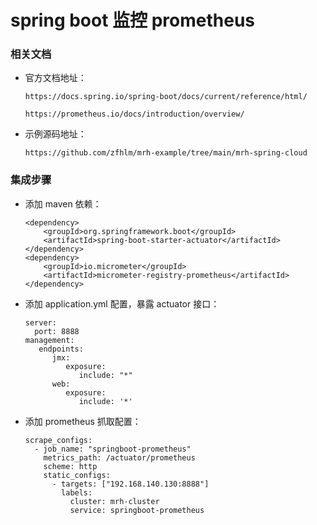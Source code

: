 
# spring boot 监控 prometheus

### 相关文档

  * 官方文档地址：

        https://docs.spring.io/spring-boot/docs/current/reference/html/

        https://prometheus.io/docs/introduction/overview/

  * 示例源码地址：

        https://github.com/zfhlm/mrh-example/tree/main/mrh-spring-cloud

### 集成步骤

  * 添加 maven 依赖：

        <dependency>
            <groupId>org.springframework.boot</groupId>
            <artifactId>spring-boot-starter-actuator</artifactId>
        </dependency>
        <dependency>
            <groupId>io.micrometer</groupId>
            <artifactId>micrometer-registry-prometheus</artifactId>
        </dependency>

  * 添加 application.yml 配置，暴露 actuator 接口：

        server:
          port: 8888
        management:
           endpoints:
              jmx:
                 exposure:
                    include: "*"
              web:
                 exposure:
                    include: '*'

  * 添加 prometheus 抓取配置：

        scrape_configs:
          - job_name: "springboot-prometheus"
            metrics_path: /actuator/prometheus
            scheme: http
            static_configs:
              - targets: ["192.168.140.130:8888"]
                labels:
                  cluster: mrh-cluster
                  service: springboot-prometheus

